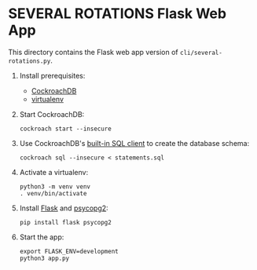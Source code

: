 # SEVERAL ROTATIONS Flask Web App

This directory contains the Flask web app version of `cli/several-rotations.py`.

1. Install prerequisites:

    - [CockroachDB](https://www.cockroachlabs.com/docs/stable/install-cockroachdb.html)
    - [virtualenv](https://virtualenv.pypa.io/en/latest/installation/)

2. Start CockroachDB:

    ```
    cockroach start --insecure
    ```

3. Use CockroachDB's [built-in SQL client](https://www.cockroachlabs.com/docs/stable/use-the-built-in-sql-client.html) to create the database schema:

    ```
    cockroach sql --insecure < statements.sql
    ```

4. Activate a virtualenv:

    ```
    python3 -m venv venv
    . venv/bin/activate
    ```

5. Install [Flask](http://flask.pocoo.org/docs/1.0/installation) and [psycopg2](http://initd.org/psycopg/docs/install.html):

    ```
    pip install flask psycopg2
    ```

6. Start the app:

    ```
    export FLASK_ENV=development
    python3 app.py
    ```
